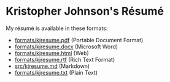 # Kristopher Johnson's Résumé

My résumé is available in these formats:

- [formats/kjresume.pdf](kjresume.pdf) (Portable Document Format)
- [formats/kjresume.docx](kjresume.docx) (Microsoft Word)
- [formats/kjresume.html](kjresume.html) (Web)
- [formats/kjresume.rtf](kjresume.rtf) (Rich Text Format)
- [src/kjresume.md](kjresume.md) (Markdown)
- [formats/kjresume.txt](kjresume.txt) (Plain Text)

